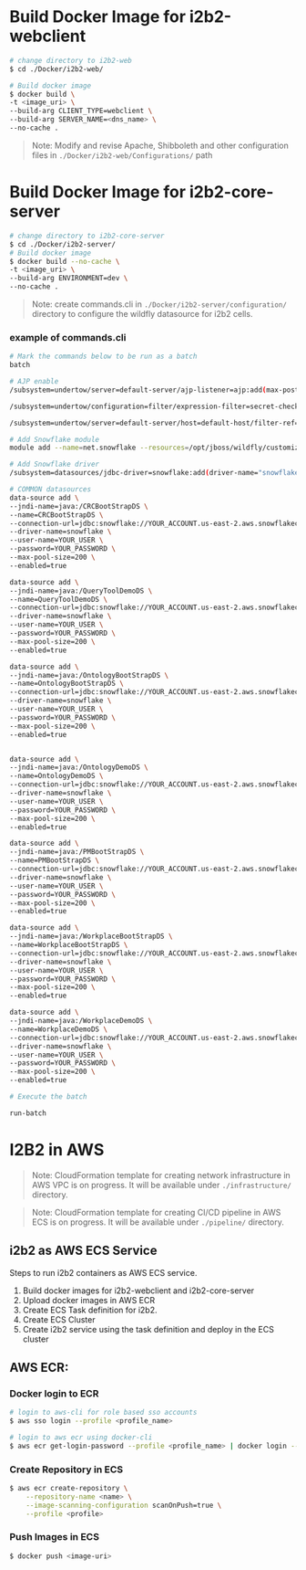 # Build Docker Image for i2b2-webclient

```sh
# change directory to i2b2-web
$ cd ./Docker/i2b2-web/

# Build docker image
$ docker build \
-t <image_uri> \
--build-arg CLIENT_TYPE=webclient \
--build-arg SERVER_NAME=<dns_name> \
--no-cache .
```

> Note: Modify and revise Apache, Shibboleth and other configuration files  in `./Docker/i2b2-web/Configurations/` path

# Build Docker Image for i2b2-core-server

```sh
# change directory to i2b2-core-server
$ cd ./Docker/i2b2-server/
# Build docker image
$ docker build --no-cache \
-t <image_uri> \
--build-arg ENVIRONMENT=dev \
--no-cache .
```
> Note: create commands.cli in `./Docker/i2b2-server/configuration/` directory to configure the wildfly datasource for i2b2 cells.

### example of commands.cli
```sh
# Mark the commands below to be run as a batch
batch

# AJP enable
/subsystem=undertow/server=default-server/ajp-listener=ajp:add(max-post-size=10485760000,socket-binding=ajp, scheme=http)

/subsystem=undertow/configuration=filter/expression-filter=secret-checker:add(expression="not equals(%{r,secret}, 'YOUR_SECRET') -> response-code(403)")

/subsystem=undertow/server=default-server/host=default-host/filter-ref=secret-checker:add(predicate="equals(%p, 8009)")

# Add Snowflake module
module add --name=net.snowflake --resources=/opt/jboss/wildfly/customization/snowflake-jdbc-3.13.30.jar

# Add Snowflake driver
/subsystem=datasources/jdbc-driver=snowflake:add(driver-name="snowflake",driver-module-name="net.snowflake",driver-class-name=net.snowflake.client.jdbc.SnowflakeDriver)

# COMMON datasources
data-source add \
--jndi-name=java:/CRCBootStrapDS \
--name=CRCBootStrapDS \
--connection-url=jdbc:snowflake://YOUR_ACCOUNT.us-east-2.aws.snowflakecomputing.com/?db=I2B2_DEV&schema=I2B2HIVE&warehouse=I2B2_DEV_WH&role=I2B2_DEV_APP_ROLE&CLIENT_RESULT_COLUMN_CASE_INSENSITIVE=true \
--driver-name=snowflake \
--user-name=YOUR_USER \
--password=YOUR_PASSWORD \
--max-pool-size=200 \
--enabled=true

data-source add \
--jndi-name=java:/QueryToolDemoDS \
--name=QueryToolDemoDS \
--connection-url=jdbc:snowflake://YOUR_ACCOUNT.us-east-2.aws.snowflakecomputing.com/?db=I2B2_DEV&schema=I2B2DATA&warehouse=I2B2_DEV_WH&role=I2B2_DEV_APP_ROLE&CLIENT_RESULT_COLUMN_CASE_INSENSITIVE=true \
--driver-name=snowflake \
--user-name=YOUR_USER \
--password=YOUR_PASSWORD \
--max-pool-size=200 \
--enabled=true

data-source add \
--jndi-name=java:/OntologyBootStrapDS \
--name=OntologyBootStrapDS \
--connection-url=jdbc:snowflake://YOUR_ACCOUNT.us-east-2.aws.snowflakecomputing.com/?db=I2B2_DEV&schema=I2B2HIVE&warehouse=I2B2_DEV_WH&role=I2B2_DEV_APP_ROLE&CLIENT_RESULT_COLUMN_CASE_INSENSITIVE=true \
--driver-name=snowflake \
--user-name=YOUR_USER \
--password=YOUR_PASSWORD \
--max-pool-size=200 \
--enabled=true


data-source add \
--jndi-name=java:/OntologyDemoDS \
--name=OntologyDemoDS \
--connection-url=jdbc:snowflake://YOUR_ACCOUNT.us-east-2.aws.snowflakecomputing.com/?db=I2B2_DEV&schema=I2B2METADATA&warehouse=I2B2_DEV_WH&role=I2B2_DEV_APP_ROLE&CLIENT_RESULT_COLUMN_CASE_INSENSITIVE=true \
--driver-name=snowflake \
--user-name=YOUR_USER \
--password=YOUR_PASSWORD \
--max-pool-size=200 \
--enabled=true

data-source add \
--jndi-name=java:/PMBootStrapDS \
--name=PMBootStrapDS \
--connection-url=jdbc:snowflake://YOUR_ACCOUNT.us-east-2.aws.snowflakecomputing.com/?db=I2B2_DEV&schema=I2B2PM&warehouse=I2B2_DEV_WH&role=I2B2_DEV_APP_ROLE&CLIENT_RESULT_COLUMN_CASE_INSENSITIVE=true \
--driver-name=snowflake \
--user-name=YOUR_USER \
--password=YOUR_PASSWORD \
--max-pool-size=200 \
--enabled=true

data-source add \
--jndi-name=java:/WorkplaceBootStrapDS \
--name=WorkplaceBootStrapDS \
--connection-url=jdbc:snowflake://YOUR_ACCOUNT.us-east-2.aws.snowflakecomputing.com/?db=I2B2_DEV&schema=I2B2HIVE&warehouse=I2B2_DEV_WH&role=I2B2_DEV_APP_ROLE&CLIENT_RESULT_COLUMN_CASE_INSENSITIVE=true \
--driver-name=snowflake \
--user-name=YOUR_USER \
--password=YOUR_PASSWORD \
--max-pool-size=200 \
--enabled=true

data-source add \
--jndi-name=java:/WorkplaceDemoDS \
--name=WorkplaceDemoDS \
--connection-url=jdbc:snowflake://YOUR_ACCOUNT.us-east-2.aws.snowflakecomputing.com/?db=I2B2_DEV&schema=I2B2WORKDATA&warehouse=I2B2_DEV_WH&role=I2B2_DEV_APP_ROLE&CLIENT_RESULT_COLUMN_CASE_INSENSITIVE=true \
--driver-name=snowflake \
--user-name=YOUR_USER \
--password=YOUR_PASSWORD \
--max-pool-size=200 \
--enabled=true

# Execute the batch

run-batch
```

# I2B2 in AWS

> Note: CloudFormation template for creating network infrastructure in AWS VPC is on progress. It will be available under  `./infrastructure/` directory.

> Note: CloudFormation template for creating CI/CD pipeline in AWS ECS is on progress. It will be available under  `./pipeline/` directory.

## i2b2 as AWS ECS Service
Steps to run i2b2 containers as AWS ECS service.
1. Build docker images for i2b2-webclient and i2b2-core-server
2. Upload docker images in AWS ECR
2. Create ECS Task definition for i2b2.
3. Create ECS Cluster
4. Create i2b2 service using the task definition and deploy in the ECS cluster

## AWS ECR:

### Docker login to ECR
```sh
# login to aws-cli for role based sso accounts
$ aws sso login --profile <profile_name>

# login to aws ecr using docker-cli
$ aws ecr get-login-password --profile <profile_name> | docker login --username AWS --password-stdin <account_id>.dkr.ecr.<region>.amazonaws.com
```

### Create Repository in ECS
```sh
$ aws ecr create-repository \
    --repository-name <name> \
    --image-scanning-configuration scanOnPush=true \
    --profile <profile>
```

### Push Images in ECS
```sh
$ docker push <image-uri>
```
